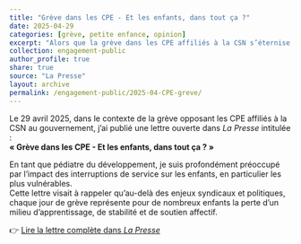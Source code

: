 ```yaml
---
title: "Grève dans les CPE - Et les enfants, dans tout ça ?"
date: 2025-04-29
categories: [grève, petite enfance, opinion]
excerpt: "Alors que la grève dans les CPE affiliés à la CSN s’éternise, j’ai publié une lettre ouverte dans *La Presse* pour faire entendre la voix souvent oubliée des tout-petits touchés par cette crise."
collection: engagement-public
author_profile: true
share: true
source: "La Presse"
layout: archive
permalink: /engagement-public/2025-04-CPE-greve/
---
```


Le 29 avril 2025, dans le contexte de la grève opposant les CPE affiliés à la CSN au gouvernement, j’ai publié une lettre ouverte dans *La Presse* intitulée :  
**« Grève dans les CPE - Et les enfants, dans tout ça ? »**

En tant que pédiatre du développement, je suis profondément préoccupé par l’impact des interruptions de service sur les enfants, en particulier les plus vulnérables.  
Cette lettre visait à rappeler qu’au-delà des enjeux syndicaux et politiques, chaque jour de grève représente pour de nombreux enfants la perte d’un milieu d’apprentissage, de stabilité et de soutien affectif.

👉 [Lire la lettre complète dans *La Presse*](https://www.lapresse.ca/dialogue/opinions/2025-04-29/greves-dans-les-cpe/et-les-enfants-dans-tout-ca.php)